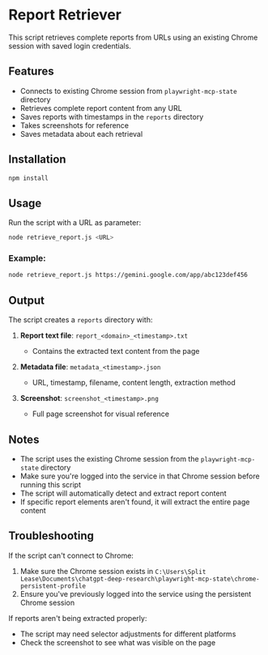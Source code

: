 # Report Retriever

This script retrieves complete reports from URLs using an existing Chrome session with saved login credentials.

## Features

- Connects to existing Chrome session from `playwright-mcp-state` directory
- Retrieves complete report content from any URL
- Saves reports with timestamps in the `reports` directory
- Takes screenshots for reference
- Saves metadata about each retrieval

## Installation

```bash
npm install
```

## Usage

Run the script with a URL as parameter:

```bash
node retrieve_report.js <URL>
```

### Example:

```bash
node retrieve_report.js https://gemini.google.com/app/abc123def456
```

## Output

The script creates a `reports` directory with:

1. **Report text file**: `report_<domain>_<timestamp>.txt`
   - Contains the extracted text content from the page

2. **Metadata file**: `metadata_<timestamp>.json`
   - URL, timestamp, filename, content length, extraction method

3. **Screenshot**: `screenshot_<timestamp>.png`
   - Full page screenshot for visual reference

## Notes

- The script uses the existing Chrome session from the `playwright-mcp-state` directory
- Make sure you're logged into the service in that Chrome session before running this script
- The script will automatically detect and extract report content
- If specific report elements aren't found, it will extract the entire page content

## Troubleshooting

If the script can't connect to Chrome:
1. Make sure the Chrome session exists in `C:\Users\Split Lease\Documents\chatgpt-deep-research\playwright-mcp-state\chrome-persistent-profile`
2. Ensure you've previously logged into the service using the persistent Chrome session

If reports aren't being extracted properly:
- The script may need selector adjustments for different platforms
- Check the screenshot to see what was visible on the page